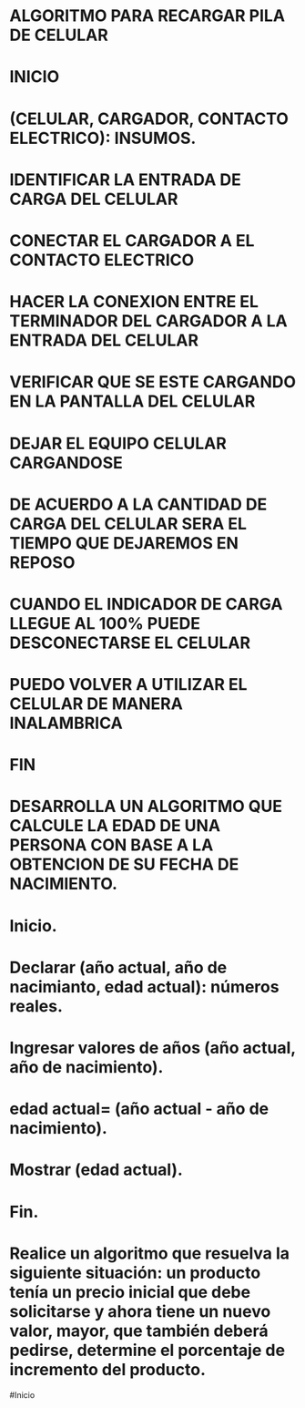 # ALGORITMO PARA RECARGAR PILA DE CELULAR

# INICIO
# (CELULAR, CARGADOR, CONTACTO ELECTRICO): INSUMOS.
# IDENTIFICAR LA ENTRADA DE CARGA DEL CELULAR
# CONECTAR EL CARGADOR A EL CONTACTO ELECTRICO
# HACER LA CONEXION ENTRE EL TERMINADOR DEL CARGADOR A LA ENTRADA DEL CELULAR
# VERIFICAR QUE SE ESTE CARGANDO EN LA PANTALLA DEL CELULAR
# DEJAR EL EQUIPO CELULAR CARGANDOSE
# DE ACUERDO A LA CANTIDAD DE CARGA DEL CELULAR SERA EL TIEMPO QUE DEJAREMOS EN REPOSO
# CUANDO EL INDICADOR DE CARGA LLEGUE AL 100% PUEDE DESCONECTARSE EL CELULAR
# PUEDO VOLVER A UTILIZAR EL CELULAR DE MANERA INALAMBRICA
# FIN 

# DESARROLLA UN ALGORITMO QUE CALCULE LA EDAD DE UNA PERSONA CON BASE A LA OBTENCION DE SU FECHA DE NACIMIENTO.

# Inicio.
# Declarar (año actual, año de nacimianto, edad actual): números reales.
# Ingresar valores de años (año actual, año de nacimiento).
# edad actual= (año actual - año de nacimiento).
# Mostrar (edad actual). 
# Fin.

# Realice un algoritmo que resuelva la siguiente situación: un producto tenía un precio inicial que debe solicitarse y ahora tiene un nuevo valor, mayor, que también deberá pedirse, determine el porcentaje de incremento del producto. 

#Inicio
